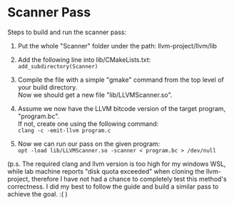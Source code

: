 # Scanner Pass

Steps to build and run the scanner pass:
1. Put the whole "Scanner" folder under the path: llvm-project/llvm/lib

2. Add the following line into lib/CMakeLists.txt:  
  `add_subdirectory(Scanner)`

3. Compile the file with a simple "gmake" command from the top level of your build directory.  
   Now we should get a new file "lib/LLVMScanner.so".

4. Assume we now have the LLVM bitcode version of the target program, "program.bc".  
   If not, create one using the following command:  
  `clang -c -emit-llvm program.c`

5. Now we can run our pass on the given program:  
  `opt -load lib/LLVMScanner.so -scanner < program.bc > /dev/null`

(p.s. The required clang and llvm version is too high for my windows WSL, 
 while lab machine reports "disk quota exceeded" when cloning the llvm-project,
 therefore I have not had a chance to completely test this method's correctness.
 I did my best to follow the guide and build a similar pass to achieve the goal. :(
)
